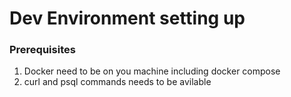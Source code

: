 # Dev Environment setting up

<h3> Prerequisites </h3>
 
 <ol>
  <li>Docker need to be on you machine including docker compose</li>
  <li>curl and psql commands needs to be avilable </li>
</ol>
